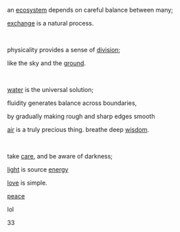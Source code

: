 an [ecosystem](../ecosystem.md) depends on careful balance between many;

[exchange](../../exchange.md) is a natural process.

<br>

physicality provides a sense of [division](/void/gravity/density/matter/mass/division.md);

like the sky and the [ground](/void/gravity/density/matter/mass/orbit/balance/ground.md).

<br>

[water]() is the universal solution;

fluidity generates balance across boundaries,

by gradually making rough and sharp edges smooth

[air]() is a truly precious thing. breathe deep [wisdom]().

<br>

take [care](), and be aware of darkness;

[light]() is source [energy]()

[love]() is simple.

[peace]() 

lol

33
